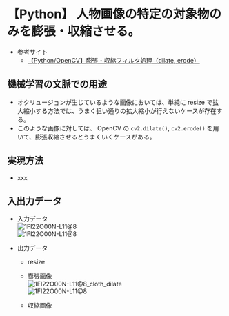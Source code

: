 # 【Python】 人物画像の特定の対象物のみを膨張・収縮させる。

- 参考サイト
    - [【Python/OpenCV】膨張・収縮フィルタ処理（dilate, erode）](https://algorithm.joho.info/programming/python/opencv-dilate-erode-py/)

## 機械学習の文脈での用途

- オクリュージョンが生じているような画像においては、単純に resize で拡大縮小する方法では、うまく狙い通りの拡大縮小が行えないケースが存在する。
- このような画像に対しては、 OpenCV の `cv2.dilate()`, `cv2.erode()` を用いて、膨張収縮させるとうまくいくケースがある。

## 実現方法

- xxx

## 入出力データ

- 入力データ<br>
    ![1FI22O00N-L11@8](https://user-images.githubusercontent.com/25688193/69625547-29245680-108a-11ea-9fc0-89bc94eeca76.png)<br>
    ![1FI22O00N-L11@8](https://user-images.githubusercontent.com/25688193/69625607-46f1bb80-108a-11ea-823e-1a95916e0ab1.png)<br>

- 出力データ<br>
    - resize<br>

    - 膨張画像<br>
        ![1FI22O00N-L11@8_cloth_dilate](https://user-images.githubusercontent.com/25688193/69625696-802a2b80-108a-11ea-8ecb-df326f19bbc2.png)<br>
        ![1FI22O00N-L11@8](https://user-images.githubusercontent.com/25688193/69625656-62f55d00-108a-11ea-909c-f5b012080500.png)

    - 収縮画像<br>
